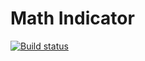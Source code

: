 # Math Indicator

[![Build status](https://ci.appveyor.com/api/projects/status/l57qw9719kqlas28?svg=true)](https://ci.appveyor.com/project/Vasilij-jV/math)